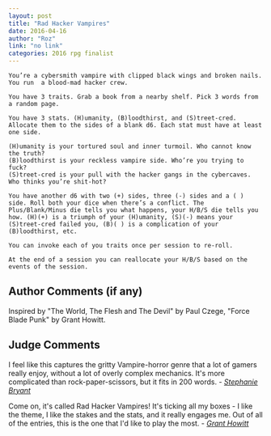 ```yaml
---
layout: post
title: "Rad Hacker Vampires"
date: 2016-04-16
author: "Roz"
link: "no link"
categories: 2016 rpg finalist
---
```

```
You’re a cybersmith vampire with clipped black wings and broken nails. You run  a blood-mad hacker crew.

You have 3 traits. Grab a book from a nearby shelf. Pick 3 words from a random page. 

You have 3 stats. (H)umanity, (B)loodthirst, and (S)treet-cred. Allocate them to the sides of a blank d6. Each stat must have at least one side.

(H)umanity is your tortured soul and inner turmoil. Who cannot know the truth?
(B)loodthirst is your reckless vampire side. Who’re you trying to fuck?
(S)treet-cred is your pull with the hacker gangs in the cybercaves. Who thinks you’re shit-hot?

You have another d6 with two (+) sides, three (-) sides and a ( ) side. Roll both your dice when there’s a conflict. The Plus/Blank/Minus die tells you what happens, your H/B/S die tells you how. (H)(+) is a triumph of your (H)umanity, (S)(-) means your (S)treet-cred failed you, (B)( ) is a complication of your (B)loodthirst, etc.
 
You can invoke each of you traits once per session to re-roll.

At the end of a session you can reallocate your H/B/S based on the events of the session.
```
## Author Comments (if any)

Inspired by "The World, The Flesh and The Devil" by Paul Czege, "Force Blade Punk" by Grant Howitt. 

## Judge Comments
I feel like this captures the gritty Vampire-horror genre that a lot of gamers really enjoy, without a lot of overly complex mechanics. It's more complicated than rock-paper-scissors, but it fits in 200 words. - [_Stephanie Bryant_]({{site.baseurl}}/judges)

Come on, it's called Rad Hacker Vampires! It's ticking all my boxes - I like the theme, I like the stakes and the stats, and it really engages me. Out of all of the entries, this is the one that I'd like to play the most. - [_Grant Howitt_]({{site.baseurl}}/judges)
